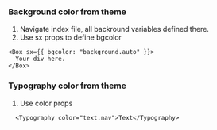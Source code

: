 ### Background color from theme
1. Navigate index file, all backround variables defined there.
2. Use sx props to define bgcolor
```
<Box sx={{ bgcolor: "background.auto" }}>
  Your div here.
</Box>
```
### Typography color from theme
1. Use color props
```
  <Typography color="text.nav">Text</Typography>
```